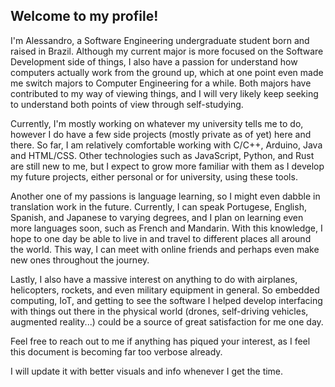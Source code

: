 ## Welcome to my profile!

I'm Alessandro, a Software Engineering undergraduate student born and raised in Brazil. Although my current major is more focused on the Software Development side of things, I also have a passion for understand how computers actually work from the ground up, which at one point even made me switch majors to Computer Engineering for a while. Both majors have contributed to my way of viewing things, and I will very likely keep seeking to understand both points of view through self-studying.

Currently, I'm mostly working on whatever my university tells me to do, however I do have a few side projects (mostly private as of yet) here and there. So far, I am relatively comfortable working with C/C++, Arduino, Java and HTML/CSS. Other technologies such as JavaScript, Python, and Rust are still new to me, but I expect to grow more familiar with them as I develop my future projects, either personal or for university, using these tools.

Another one of my passions is language learning, so I might even dabble in translation work in the future. Currently, I can speak Portugese, English, Spanish, and Japanese to varying degrees, and I plan on learning even more languages soon, such as French and Mandarin. With this knowledge, I hope to one day be able to live in and travel to different places all around the world. This way, I can meet with online friends and perhaps even make new ones throughout the journey.

Lastly, I also have a massive interest on anything to do with airplanes, helicopters, rockets, and even military equipment in general. So embedded computing, IoT, and getting to see the software I helped develop interfacing with things out there in the physical world (drones, self-driving vehicles, augmented reality...) could be a source of great satisfaction for me one day.

Feel free to reach out to me if anything has piqued your interest, as I feel this document is becoming far too verbose already.

I will update it with better visuals and info whenever I get the time.
